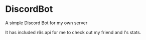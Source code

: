 # DiscordBot

A simple Discord Bot for my own server

It has included r6s api for me to check out my friend and I's stats.

